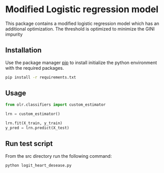 # Modified Logistic regression model

This package contains a modified logistic regression model which has an additional
optimization. The threshold is optimized to minimize the GINI impurity

## Installation

Use the package manager [pip](https://pip.pypa.io/en/stable/) to install initialize
the python environment with the required packages.

```bash
pip install -r requirements.txt
```

## Usage

```python
from olr.classifiers import custom_estimator

lrn = custom_estimator()

lrn.fit(X_train, y_train)
y_pred = lrn.predict(X_test)
```

## Run test script

From the src directory run the following command:

```bash
python logit_heart_desease.py
```